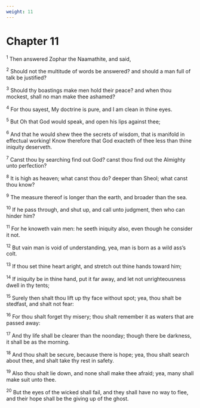 ```yaml
---
weight: 11
---
```


# Chapter 11

<sup>1</sup> Then answered Zophar the Naamathite, and said, 

<sup>2</sup> Should not the multitude of words be answered? and should a man full of talk be justified? 

<sup>3</sup> Should thy boastings make men hold their peace? and when thou mockest, shall no man make thee ashamed? 

<sup>4</sup> For thou sayest, My doctrine is pure, and I am clean in thine eyes. 

<sup>5</sup> But Oh that God would speak, and open his lips against thee; 

<sup>6</sup> And that he would shew thee the secrets of wisdom, that is manifold in effectual working! Know therefore that God exacteth of thee less than thine iniquity deserveth. 

<sup>7</sup> Canst thou by searching find out God? canst thou find out the Almighty unto perfection? 

<sup>8</sup> It is high as heaven; what canst thou do? deeper than Sheol; what canst thou know? 

<sup>9</sup> The measure thereof is longer than the earth, and broader than the sea. 

<sup>10</sup> If he pass through, and shut up, and call unto judgment, then who can hinder him? 

<sup>11</sup> For he knoweth vain men: he seeth iniquity also, even though he consider it not. 

<sup>12</sup> But vain man is void of understanding, yea, man is born as a wild ass’s colt. 

<sup>13</sup> If thou set thine heart aright, and stretch out thine hands toward him; 

<sup>14</sup> If iniquity be in thine hand, put it far away, and let not unrighteousness dwell in thy tents; 

<sup>15</sup> Surely then shalt thou lift up thy face without spot; yea, thou shalt be stedfast, and shalt not fear: 

<sup>16</sup> For thou shalt forget thy misery; thou shalt remember it as waters that are passed away: 

<sup>17</sup> And thy life shall be clearer than the noonday; though there be darkness, it shall be as the morning. 

<sup>18</sup> And thou shalt be secure, because there is hope; yea, thou shalt search about thee, and shalt take thy rest in safety. 

<sup>19</sup> Also thou shalt lie down, and none shall make thee afraid; yea, many shall make suit unto thee. 

<sup>20</sup> But the eyes of the wicked shall fail, and they shall have no way to flee, and their hope shall be the giving up of the ghost. 


